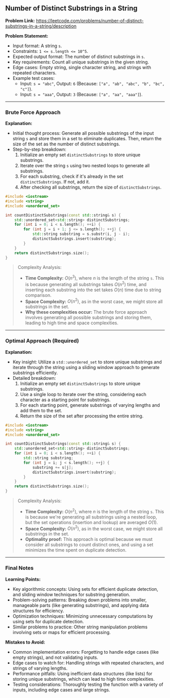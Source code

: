 ## Number of Distinct Substrings in a String

**Problem Link:** https://leetcode.com/problems/number-of-distinct-substrings-in-a-string/description

**Problem Statement:**
- Input format: A string `s`.
- Constraints: `1 <= s.length <= 10^5`.
- Expected output format: The number of distinct substrings in `s`.
- Key requirements: Count all unique substrings in the given string.
- Edge cases: Empty string, single character string, and strings with repeated characters.
- Example test cases:
  - Input: `s = "abc"`, Output: `6` (Because: `["a", "ab", "abc", "b", "bc", "c"]`).
  - Input: `s = "aaa"`, Output: `3` (Because: `["a", "aa", "aaa"]`).

---

### Brute Force Approach

**Explanation:**
- Initial thought process: Generate all possible substrings of the input string `s` and store them in a set to eliminate duplicates. Then, return the size of the set as the number of distinct substrings.
- Step-by-step breakdown:
  1. Initialize an empty set `distinctSubstrings` to store unique substrings.
  2. Iterate over the string `s` using two nested loops to generate all substrings.
  3. For each substring, check if it's already in the set `distinctSubstrings`. If not, add it.
  4. After checking all substrings, return the size of `distinctSubstrings`.

```cpp
#include <iostream>
#include <string>
#include <unordered_set>

int countDistinctSubstrings(const std::string& s) {
    std::unordered_set<std::string> distinctSubstrings;
    for (int i = 0; i < s.length(); ++i) {
        for (int j = i + 1; j <= s.length(); ++j) {
            std::string substring = s.substr(i, j - i);
            distinctSubstrings.insert(substring);
        }
    }
    return distinctSubstrings.size();
}
```

> Complexity Analysis:
> - **Time Complexity:** $O(n^3)$, where $n$ is the length of the string `s`. This is because generating all substrings takes $O(n^2)$ time, and inserting each substring into the set takes $O(n)$ time due to string comparison.
> - **Space Complexity:** $O(n^2)$, as in the worst case, we might store all substrings in the set.
> - **Why these complexities occur:** The brute force approach involves generating all possible substrings and storing them, leading to high time and space complexities.

---

### Optimal Approach (Required)

**Explanation:**
- Key insight: Utilize a `std::unordered_set` to store unique substrings and iterate through the string using a sliding window approach to generate substrings efficiently.
- Detailed breakdown:
  1. Initialize an empty set `distinctSubstrings` to store unique substrings.
  2. Use a single loop to iterate over the string, considering each character as a starting point for substrings.
  3. For each starting point, generate substrings of varying lengths and add them to the set.
  4. Return the size of the set after processing the entire string.

```cpp
#include <iostream>
#include <string>
#include <unordered_set>

int countDistinctSubstrings(const std::string& s) {
    std::unordered_set<std::string> distinctSubstrings;
    for (int i = 0; i < s.length(); ++i) {
        std::string substring;
        for (int j = i; j < s.length(); ++j) {
            substring += s[j];
            distinctSubstrings.insert(substring);
        }
    }
    return distinctSubstrings.size();
}
```

> Complexity Analysis:
> - **Time Complexity:** $O(n^2)$, where $n$ is the length of the string `s`. This is because we're generating all substrings using a nested loop, but the set operations (insertion and lookup) are averaged $O(1)$.
> - **Space Complexity:** $O(n^2)$, as in the worst case, we might store all substrings in the set.
> - **Optimality proof:** This approach is optimal because we must consider all substrings to count distinct ones, and using a set minimizes the time spent on duplicate detection.

---

### Final Notes

**Learning Points:**
- Key algorithmic concepts: Using sets for efficient duplicate detection, and sliding window techniques for substring generation.
- Problem-solving patterns: Breaking down problems into smaller, manageable parts (like generating substrings), and applying data structures for efficiency.
- Optimization techniques: Minimizing unnecessary computations by using sets for duplicate detection.
- Similar problems to practice: Other string manipulation problems involving sets or maps for efficient processing.

**Mistakes to Avoid:**
- Common implementation errors: Forgetting to handle edge cases (like empty strings), and not validating inputs.
- Edge cases to watch for: Handling strings with repeated characters, and strings of varying lengths.
- Performance pitfalls: Using inefficient data structures (like lists) for storing unique substrings, which can lead to high time complexities.
- Testing considerations: Thoroughly testing the function with a variety of inputs, including edge cases and large strings.